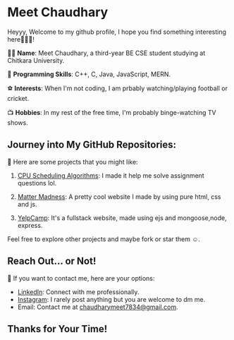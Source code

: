 # Meet Chaudhary

Heyyy, Welcome to my github profile, I hope you find something interesting here🤞🤞🤞!

👨‍💻 **Name**: Meet Chaudhary, a third-year BE CSE student studying at Chitkara University.

🧠 **Programming Skills**: C++, C, Java, JavaScript, MERN. 

⚽  **Interests**: When I'm not coding, I am prbably watching/playing football or cricket.

📺 **Hobbies**: In my rest of the free time, I'm probably binge-watching TV shows.

## Journey into My GitHub Repositories:

💼 Here are some projects that you might like:

1. [CPU Scheduling Algorithms](https://github.com/Meet7834/CPU-Scheduling-Algorithms): I made it help me solve assignment questions lol.

2. [Matter Madness](https://github.com/Meet7834/Matter-Madness): A pretty cool website I made by using pure html, css and js.

3. [YelpCamp](https://github.com/Meet7834/YelpCamp): It's a fullstack website, made using ejs and mongoose,node, express.

Feel free to explore other projects and maybe fork or star them ☺️.

## Reach Out... or Not!

📣 If you want to contact me, here are your options:

- [LinkedIn](https://www.linkedin.com/in/meet-chaudhary-4b6549231/): Connect with me professionally.
- [Instagram](https://www.instagram.com/its_meet_chaudhary/): I rarely post anything but you are welcome to dm me.
- Email: Contact me at chaudharymeet7834@gmail.com.


## Thanks for Your Time!
